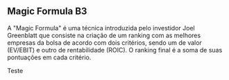 ## Magic Formula B3

<p>
A "Magic Formula" é uma técnica introduzida pelo investidor Joel Greenblatt que consiste na criação de um ranking com as melhores empresas da bolsa de acordo com dois critérios, sendo um de valor (EV/EBIT) e outro de rentabilidade (ROIC). O ranking final é a soma de suas pontuações em cada critério.

Teste
</p>
